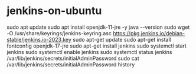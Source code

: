 # jenkins-on-ubuntu
sudo apt update
sudo apt install openjdk-11-jre -y
java --version
sudo wget -O /usr/share/keyrings/jenkins-keyring.asc     https://pkg.jenkins.io/debian-stable/jenkins.io-2023.key
sudo apt-get update
sudo apt-get install fontconfig openjdk-17-jre
sudo apt-get install jenkins
sudo systemctl start jenkins
sudo systemctl enable jenkins
sudo systemctl status jenkins
/var/lib/jenkins/secrets/initialAdminPassword
sudo cat /var/lib/jenkins/secrets/initialAdminPassword
history

